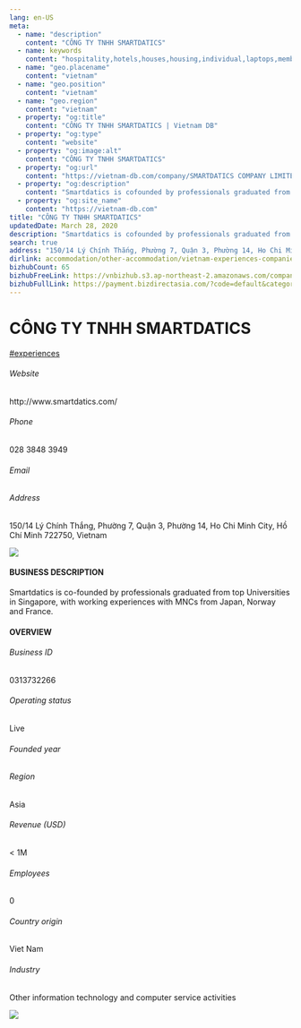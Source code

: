 ```yaml
---
lang: en-US
meta:
  - name: "description"
    content: "CÔNG TY TNHH SMARTDATICS"
  - name: keywords
    content: "hospitality,hotels,houses,housing,individual,laptops,membership,residential,resort,resorts,speakers,spirits,virtual,wireless,wireless,wireless,wireless,vietnam-experiences-companies"
  - name: "geo.placename"
    content: "vietnam"
  - name: "geo.position"
    content: "vietnam"
  - name: "geo.region"
    content: "vietnam"
  - property: "og:title"
    content: "CÔNG TY TNHH SMARTDATICS | Vietnam DB"
  - property: "og:type"
    content: "website"
  - property: "og:image:alt"
    content: "CÔNG TY TNHH SMARTDATICS"
  - property: "og:url"
    content: "https://vietnam-db.com/company/SMARTDATICS COMPANY LIMITED-3078431"
  - property: "og:description"
    content: "Smartdatics is cofounded by professionals graduated from top Universities in Singapore, with working experiences with MNCs from Japan, Norway and France."
  - property: "og:site_name"
    content: "https://vietnam-db.com"
title: "CÔNG TY TNHH SMARTDATICS"
updatedDate: March 28, 2020
description: "Smartdatics is cofounded by professionals graduated from top Universities in Singapore, with working experiences with MNCs from Japan, Norway and France."
search: true
address: "150/14 Lý Chính Thắng, Phường 7, Quận 3, Phường 14, Ho Chi Minh City, Hồ Chí Minh 722750, Vietnam"
dirlink: accommodation/other-accommodation/vietnam-experiences-companies
bizhubCount: 65
bizhubFreeLink: https://vnbizhub.s3.ap-northeast-2.amazonaws.com/companies/vietnam-experiences-companies_preview.xlsx
bizhubFullLink: https://payment.bizdirectasia.com/?code=default&category=bizhub&item=vietnam-experiences-companies&redirect=https://vietnam-db.com
---
```



<div class="bd-item">
    <div class="item-content">
        <div class="detail-title-wrap">
            <h1 class="detail-title">
                CÔNG TY TNHH SMARTDATICS
            </h1>
        </div>
		<div class="detail-tagslist"><a href="/accommodation/other-accommodation/tags/experiences" class="detail-tagitem">#experiences</a></div>
        <h6 class="bd-label">Website</h6>
        <p>http://www.smartdatics.com/</p>
		<h6 class="bd-label">Phone</h6>
        <p>028 3848 3949</p>
        <h6 class="bd-label">Email</h6>
        <p><a class="textColorPrimary" href="#"></a></p>
        <h6 class="bd-label">Address</h6>
        <p>150/14 Lý Chính Thắng, Phường 7, Quận 3, Phường 14, Ho Chi Minh City, Hồ Chí Minh 722750, Vietnam</p>
    </div>
</div>

<div class="banner-wrap text-center"><a href="" class="banner-link"><img src="/assets/vndb.com/BannerAds2.jpg" class="banner-img"></a></div>

<div class="bd-item">
    <div class="item-content">
        <h4 class="textColorPrimary item-title">BUSINESS DESCRIPTION</h4>
        <p>Smartdatics is co-founded by professionals graduated from top Universities in Singapore, with working experiences with MNCs from Japan, Norway and France.</p>
    </div>
</div>

<div class="bd-item">
    <div class="item-content">
        <h4 class="textColorPrimary item-title">OVERVIEW</h4>
        <div class="item-info">
            <h6 class="bd-label">Business ID</h6>
            <p>0313732266</p>
        </div>
        <div class="item-info">
            <h6 class="bd-label">Operating status</h6>
            <p>Live<small class="bd-status_dot live"></small></p>
        </div>
        <div class="item-info">
            <h6 class="bd-label">Founded year</h6>
            <p></p>
        </div>
        <div class="item-info">
            <h6 class="bd-label">Region</h6>
            <p>Asia</p>
        </div>
        <div class="item-info">
            <h6 class="bd-label">Revenue (USD)</h6>
            <p>&lt; 1M</p>
        </div>
        <div class="item-info">
            <h6 class="bd-label">Employees</h6>
            <p>0</p>
        </div>
        <div class="item-info">
            <h6 class="bd-label">Country origin</h6>
            <p>Viet Nam</p>
        </div>
        <div class="item-info">
            <h6 class="bd-label">Industry</h6>
            <p>Other information technology and computer service activities</p>
        </div>
    </div>
</div>

<div class="banner-wrap text-center"><a href="" class="banner-link"><img src="/assets/vndb.com/BannerAd_04_728x90.jpg" class="banner-img"></a></div>

<CustomPopup popupTitle="ENTER EMAIL TO DOWNLOAD" popupSubTitle="The companies data will be sent to your inbox. Please enter your email." :free="this.$frontmatter.bizhubFreeLink" :paid="this.$frontmatter.bizhubFullLink" :count="this.$frontmatter.bizhubCount"/>

